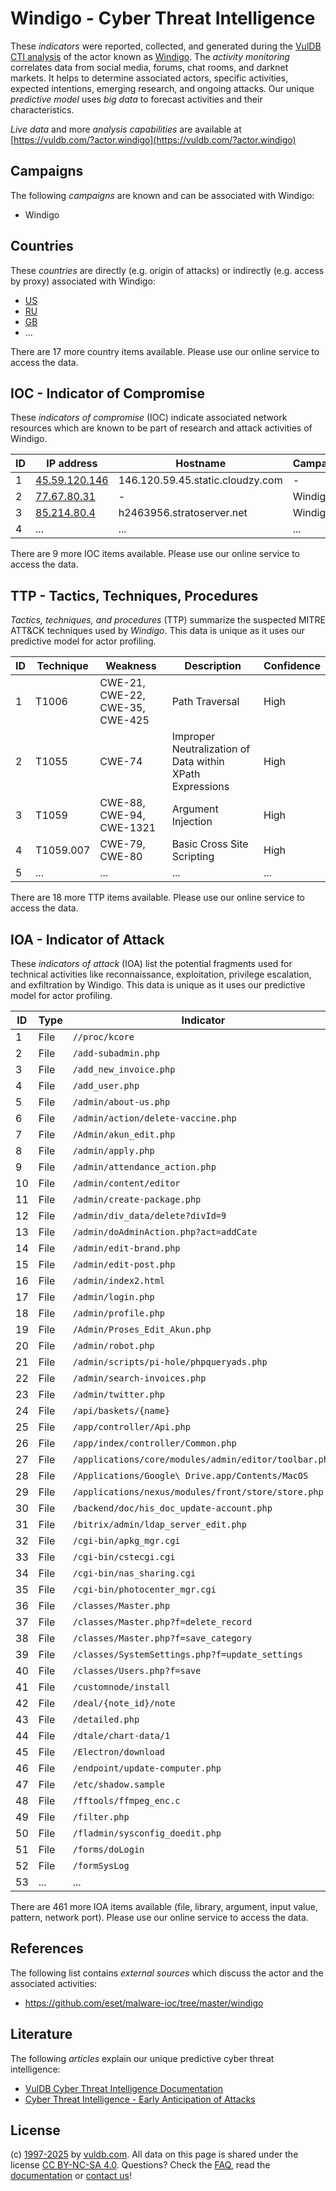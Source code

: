 # Windigo - Cyber Threat Intelligence

These _indicators_ were reported, collected, and generated during the [VulDB CTI analysis](https://vuldb.com/?kb.cti) of the actor known as [Windigo](https://vuldb.com/?actor.windigo). The _activity monitoring_ correlates data from social media, forums, chat rooms, and darknet markets. It helps to determine associated actors, specific activities, expected intentions, emerging research, and ongoing attacks. Our unique _predictive model_ uses _big data_ to forecast activities and their characteristics.

_Live data_ and more _analysis capabilities_ are available at [https://vuldb.com/?actor.windigo](https://vuldb.com/?actor.windigo)

## Campaigns

The following _campaigns_ are known and can be associated with Windigo:

* Windigo

## Countries

These _countries_ are directly (e.g. origin of attacks) or indirectly (e.g. access by proxy) associated with Windigo:

* [US](https://vuldb.com/?country.us)
* [RU](https://vuldb.com/?country.ru)
* [GB](https://vuldb.com/?country.gb)
* ...

There are 17 more country items available. Please use our online service to access the data.

## IOC - Indicator of Compromise

These _indicators of compromise_ (IOC) indicate associated network resources which are known to be part of research and attack activities of Windigo.

ID | IP address | Hostname | Campaign | Confidence
-- | ---------- | -------- | -------- | ----------
1 | [45.59.120.146](https://vuldb.com/?ip.45.59.120.146) | 146.120.59.45.static.cloudzy.com | - | High
2 | [77.67.80.31](https://vuldb.com/?ip.77.67.80.31) | - | Windigo | High
3 | [85.214.80.4](https://vuldb.com/?ip.85.214.80.4) | h2463956.stratoserver.net | Windigo | High
4 | ... | ... | ... | ...

There are 9 more IOC items available. Please use our online service to access the data.

## TTP - Tactics, Techniques, Procedures

_Tactics, techniques, and procedures_ (TTP) summarize the suspected MITRE ATT&CK techniques used by _Windigo_. This data is unique as it uses our predictive model for actor profiling.

ID | Technique | Weakness | Description | Confidence
-- | --------- | -------- | ----------- | ----------
1 | T1006 | CWE-21, CWE-22, CWE-35, CWE-425 | Path Traversal | High
2 | T1055 | CWE-74 | Improper Neutralization of Data within XPath Expressions | High
3 | T1059 | CWE-88, CWE-94, CWE-1321 | Argument Injection | High
4 | T1059.007 | CWE-79, CWE-80 | Basic Cross Site Scripting | High
5 | ... | ... | ... | ...

There are 18 more TTP items available. Please use our online service to access the data.

## IOA - Indicator of Attack

These _indicators of attack_ (IOA) list the potential fragments used for technical activities like reconnaissance, exploitation, privilege escalation, and exfiltration by Windigo. This data is unique as it uses our predictive model for actor profiling.

ID | Type | Indicator | Confidence
-- | ---- | --------- | ----------
1 | File | `//proc/kcore` | Medium
2 | File | `/add-subadmin.php` | High
3 | File | `/add_new_invoice.php` | High
4 | File | `/add_user.php` | High
5 | File | `/admin/about-us.php` | High
6 | File | `/admin/action/delete-vaccine.php` | High
7 | File | `/Admin/akun_edit.php` | High
8 | File | `/admin/apply.php` | High
9 | File | `/admin/attendance_action.php` | High
10 | File | `/admin/content/editor` | High
11 | File | `/admin/create-package.php` | High
12 | File | `/admin/div_data/delete?divId=9` | High
13 | File | `/admin/doAdminAction.php?act=addCate` | High
14 | File | `/admin/edit-brand.php` | High
15 | File | `/admin/edit-post.php` | High
16 | File | `/admin/index2.html` | High
17 | File | `/admin/login.php` | High
18 | File | `/admin/profile.php` | High
19 | File | `/Admin/Proses_Edit_Akun.php` | High
20 | File | `/admin/robot.php` | High
21 | File | `/admin/scripts/pi-hole/phpqueryads.php` | High
22 | File | `/admin/search-invoices.php` | High
23 | File | `/admin/twitter.php` | High
24 | File | `/api/baskets/{name}` | High
25 | File | `/app/controller/Api.php` | High
26 | File | `/app/index/controller/Common.php` | High
27 | File | `/applications/core/modules/admin/editor/toolbar.php` | High
28 | File | `/Applications/Google\ Drive.app/Contents/MacOS` | High
29 | File | `/applications/nexus/modules/front/store/store.php` | High
30 | File | `/backend/doc/his_doc_update-account.php` | High
31 | File | `/bitrix/admin/ldap_server_edit.php` | High
32 | File | `/cgi-bin/apkg_mgr.cgi` | High
33 | File | `/cgi-bin/cstecgi.cgi` | High
34 | File | `/cgi-bin/nas_sharing.cgi` | High
35 | File | `/cgi-bin/photocenter_mgr.cgi` | High
36 | File | `/classes/Master.php` | High
37 | File | `/classes/Master.php?f=delete_record` | High
38 | File | `/classes/Master.php?f=save_category` | High
39 | File | `/classes/SystemSettings.php?f=update_settings` | High
40 | File | `/classes/Users.php?f=save` | High
41 | File | `/customnode/install` | High
42 | File | `/deal/{note_id}/note` | High
43 | File | `/detailed.php` | High
44 | File | `/dtale/chart-data/1` | High
45 | File | `/Electron/download` | High
46 | File | `/endpoint/update-computer.php` | High
47 | File | `/etc/shadow.sample` | High
48 | File | `/fftools/ffmpeg_enc.c` | High
49 | File | `/filter.php` | Medium
50 | File | `/fladmin/sysconfig_doedit.php` | High
51 | File | `/forms/doLogin` | High
52 | File | `/formSysLog` | Medium
53 | ... | ... | ...

There are 461 more IOA items available (file, library, argument, input value, pattern, network port). Please use our online service to access the data.

## References

The following list contains _external sources_ which discuss the actor and the associated activities:

* https://github.com/eset/malware-ioc/tree/master/windigo

## Literature

The following _articles_ explain our unique predictive cyber threat intelligence:

* [VulDB Cyber Threat Intelligence Documentation](https://vuldb.com/?kb.cti)
* [Cyber Threat Intelligence - Early Anticipation of Attacks](https://www.scip.ch/en/?labs.20201022)

## License

(c) [1997-2025](https://vuldb.com/?kb.changelog) by [vuldb.com](https://vuldb.com/?kb.about). All data on this page is shared under the license [CC BY-NC-SA 4.0](https://creativecommons.org/licenses/by-nc-sa/4.0/). Questions? Check the [FAQ](https://vuldb.com/?kb.faq), read the [documentation](https://vuldb.com/?kb) or [contact us](https://vuldb.com/?contact)!

